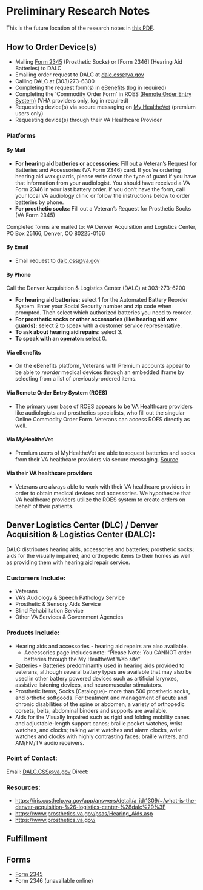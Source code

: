 # Preliminary Research Notes

This is the future location of the research notes in [this PDF](https://github.com/department-of-veterans-affairs/va.gov-team/blob/master/products/medical-device-tool/research/MDO_Preliminary_Research%20Notes_11-5.pdf).

## How to Order Device(s)
* Mailing [Form 2345](https://www.va.gov/opal/docs/nac/dlc/VAform2345.pdf) (Prosthetic Socks) or [Form 2346] (Hearing Aid Batteries) to DALC
* Emailing order request to DALC at dalc.css@va.gov
* Calling DALC at (303)273-6300
* Completing the request form(s) in [eBenefits](https://www.ebenefits.va.gov/ebenefits/about/feature?feature=hearing-aid-batteries-and-prosthetic-socks) (log in required)
* Completing the 'Commodity Order Form' in ROES [(Remote Order Entry System)](https://www.va.gov/eauth/roes/) (VHA providers only, log in required)
* Requesting device(s) via secure messaging on [My HealtheVet](https://www.myhealth.va.gov/mhv-portal-web/home) (premium users only)
* Requesting device(s) through their VA Healthcare Provider

### Platforms

#### By Mail
* **For hearing aid batteries or accessories:** Fill out a Veteran’s Request for Batteries and Accessories (VA Form 2346) card. If you’re ordering hearing aid wax guards, please write down the type of guard if you have that information from your audiologist. You should have received a VA Form 2346 in your last battery order. If you don’t have the form, call your local VA audiology clinic or follow the instructions below to order batteries by phone.
* **For prosthetic socks:** Fill out a Veteran’s Request for Prosthetic Socks (VA Form 2345)

Completed forms are mailed to: VA Denver Acquisition and Logistics Center, PO Box 25166, Denver, CO 80225-0166

#### By Email
* Email request to dalc.css@va.gov 

#### By Phone
Call the Denver Acquisition & Logistics Center (DALC) at 303-273-6200
* **For hearing aid batteries:** select 1 for the Automated Battery Reorder System. Enter your Social Security number and zip code when prompted. Then select which authorized batteries you need to reorder.
* **For prosthetic socks or other accessories (like hearing aid wax guards):** select 2 to speak with a customer service representative.
* **To ask about hearing aid repairs:** select 3.
* **To speak with an operator:** select 0.

#### Via eBenefits
* On the eBenefits platform, Veterans with Premium accounts appear to be able to _reorder_ medical devices through an embedded iframe by selecting from a list of previously-ordered items.

#### Via Remote Order Entry System (ROES)
* The primary user base of ROES appears to be VA Healthcare providers like audiologists and prosthetics specialists, who fill out the singular Online Commodity Order Form. Veterans can access ROES directly as well. 

#### Via MyHealtheVet
* Premium users of MyHealtheVet are able to request batteries and socks from their VA healthcare providers via secure messaging. [Source](https://www.myhealth.va.gov/mhv-portal-web/ss20190521-hearing-loss)

#### Via their VA healthcare providers
* Veterans are always able to work with their VA healthcare providers in order to obtain medical devices and accessories. We hypothesize that VA healthcare providers utilize the ROES system to create orders on behalf of their patients.


## Denver Logistics Center (DLC) / Denver Acquisition & Logistics Center (DALC):
DALC distributes hearing aids, accessories and batteries; prosthetic socks; aids for the visually impaired; and orthopedic items to their homes as well as providing them with hearing aid repair service.

### Customers Include:
- Veterans
- VA’s Audiology & Speech Pathology Service
- Prosthetic & Sensory Aids Service
- Blind Rehabilitation Service
- Other VA Services & Government Agencies

### Products Include:
- Hearing aids and accessories -  hearing aid repairs are also available. 
  - Accessories page includes note: “Please Note: You CANNOT order batteries through the My HealtheVet Web site”
- Batteries - Batteries predominantly used in hearing aids provided to veterans, although several battery types are available that may also be used in other battery powered devices such as artificial larynxes, assistive listening devices, and neuromuscular stimulators.
- Prosthetic Items, Socks (Catalogue)- more than 500 prosthetic socks, and orthotic softgoods. For treatment and management of acute and chronic disabilities of the spine or abdomen, a variety of orthopedic corsets, belts, abdominal binders and supports are available.
- Aids for the Visually Impaired such as rigid and folding mobility canes and adjustable-length support canes; braille pocket watches, wrist watches, and clocks; talking wrist watches and alarm clocks, wrist watches and clocks with highly contrasting faces; braille writers, and AM/FM/TV audio receivers.

### Point of Contact: 	
Email: DALC.CSS@va.gov
Direct: 

### Resources:
- https://iris.custhelp.va.gov/app/answers/detail/a_id/1309/~/what-is-the-denver-acquisition-%26-logistics-center-%28dalc%29%3F 
- https://www.prosthetics.va.gov/psas/Hearing_Aids.asp 
- https://www.prosthetics.va.gov/

## Fulfillment

## Forms
- [Form 2345](https://www.va.gov/opal/docs/nac/dlc/VAform2345.pdf)
- Form 2346 (unavailable online)
